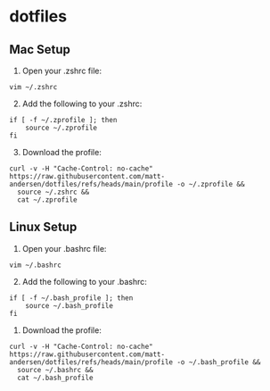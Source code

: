 # dotfiles

## Mac Setup

1. Open your .zshrc file:
```
vim ~/.zshrc
```

2. Add the following to your .zshrc:
```
if [ -f ~/.zprofile ]; then
    source ~/.zprofile
fi
```

3. Download the profile:
```
curl -v -H "Cache-Control: no-cache" https://raw.githubusercontent.com/matt-andersen/dotfiles/refs/heads/main/profile -o ~/.zprofile &&
  source ~/.zshrc &&
  cat ~/.zprofile
```

## Linux Setup

1. Open your .bashrc file:
```
vim ~/.bashrc
```

2. Add the following to your .bashrc:
```
if [ -f ~/.bash_profile ]; then
    source ~/.bash_profile
fi
```

1. Download the profile:
```
curl -v -H "Cache-Control: no-cache" https://raw.githubusercontent.com/matt-andersen/dotfiles/refs/heads/main/profile -o ~/.bash_profile &&
  source ~/.bashrc &&
  cat ~/.bash_profile
```
